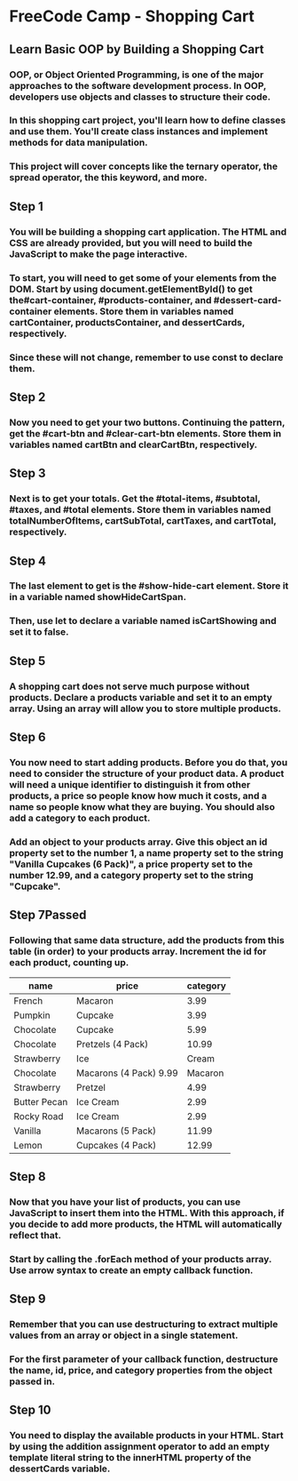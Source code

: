 <h1><strong>FreeCode Camp - Shopping Cart</storng></h1>

## Learn Basic OOP by Building a Shopping Cart
### OOP, or Object Oriented Programming, is one of the major approaches to the software development process. In  OOP, developers use objects and classes to structure their code.

### In this shopping cart project, you'll learn how to define classes and use them. You'll create class instances and implement methods for data manipulation.

### This project will cover concepts like the ternary operator, the spread operator, the this keyword, and more.



## Step 1
### You will be building a shopping cart application. The HTML and CSS are already provided, but you will need to build the JavaScript to make the page interactive.

### To start, you will need to get some of your elements from the DOM. Start by using document.getElementById() to get the#cart-container, #products-container, and #dessert-card-container elements. Store them in variables named cartContainer, productsContainer, and dessertCards, respectively.

### Since these will not change, remember to use const to declare them.


## Step 2
### Now you need to get your two buttons. Continuing the pattern, get the #cart-btn and #clear-cart-btn elements. Store them in variables named cartBtn and clearCartBtn, respectively.


## Step 3
### Next is to get your totals. Get the #total-items, #subtotal, #taxes, and #total elements. Store them in variables named totalNumberOfItems, cartSubTotal, cartTaxes, and cartTotal, respectively.


## Step 4
### The last element to get is the #show-hide-cart element. Store it in a variable named showHideCartSpan.

### Then, use let to declare a variable named isCartShowing and set it to false.

## Step 5
### A shopping cart does not serve much purpose without products. Declare a products variable and set it to an empty array. Using an array will allow you to store multiple products.

## Step 6
### You now need to start adding products. Before you do that, you need to consider the structure of your product data. A product will need a unique identifier to distinguish it from other products, a price so people know how much it costs, and a name so people know what they are buying. You should also add a category to each product.

### Add an object to your products array. Give this object an id property set to the number 1, a name property set to the string "Vanilla Cupcakes (6 Pack)", a price property set to the number 12.99, and a category property set to the string "Cupcake".

## Step 7Passed
### Following that same data structure, add the products from this table (in order) to your products array. Increment the id for each product, counting up.

| name | price | category |
|------|-------|----------|
| French | Macaron | 3.99 |	Macaron |
|Pumpkin | Cupcake |	3.99 | Cupcake |
|Chocolate | Cupcake |	5.99 | Cupcake |
|Chocolate | Pretzels (4 Pack)	| 10.99 |	Pretzel |
|Strawberry | Ice | Cream | 2.99 | Ice Cream |
|Chocolate | Macarons (4 Pack)	9.99 | Macaron |
|Strawberry | Pretzel | 4.99 |	Pretzel |
|Butter Pecan | Ice Cream	| 2.99 | Ice Cream |
|Rocky Road  | Ice Cream |	2.99 | Ice Cream |
|Vanilla | Macarons (5 Pack) |	11.99 |	Macaron |
|Lemon | Cupcakes (4 Pack)	| 12.99 |	Cupcake |

## Step 8
### Now that you have your list of products, you can use JavaScript to insert them into the HTML. With this approach, if you decide to add more products, the HTML will automatically reflect that.

### Start by calling the .forEach method of your products array. Use arrow syntax to create an empty callback function.

## Step 9
### Remember that you can use destructuring to extract multiple values from an array or object in a single statement.

### For the first parameter of your callback function, destructure the name, id, price, and category properties from the object passed in.

## Step 10
### You need to display the available products in your HTML. Start by using the addition assignment operator to add an empty template literal string to the innerHTML property of the dessertCards variable.